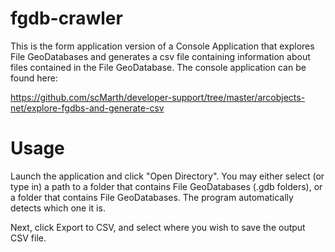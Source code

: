 # fgdb-crawler

This is the form application version of a Console Application that explores File GeoDatabases and generates a csv file containing information about files contained in the File GeoDatabase. The console application can be found here:

https://github.com/scMarth/developer-support/tree/master/arcobjects-net/explore-fgdbs-and-generate-csv

# Usage

Launch the application and click "Open Directory". You may either select (or type in) a path to a folder that contains File GeoDatabases (.gdb folders), or a folder that contains File GeoDatabases. The program automatically detects which one it is.

Next, click Export to CSV, and select where you wish to save the output CSV file.
